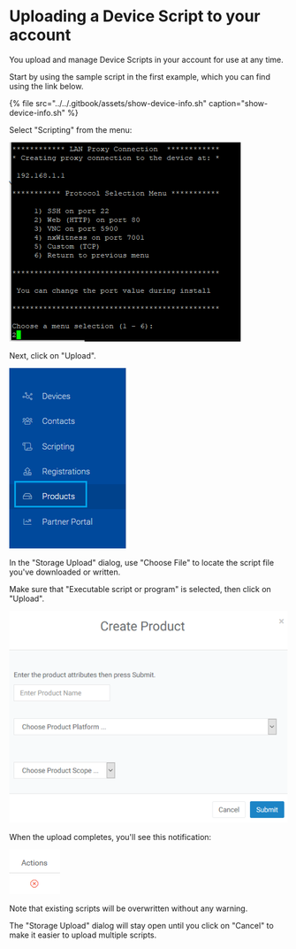 # Uploading a Device Script to your account

You upload and manage Device Scripts in your account for use at any time.

Start by using the sample script in the first example, which you can find using the link below.

{% file src="../../.gitbook/assets/show-device-info.sh" caption="show-device-info.sh" %}

Select "Scripting" from the menu:

![](../../.gitbook/assets/image%20%28129%29.png)

Next, click on "Upload".

![](../../.gitbook/assets/image%20%2868%29.png)

In the "Storage Upload" dialog, use "Choose File" to locate the script file you've downloaded or written.

Make sure that "Executable script or program" is selected, then click on "Upload".

![](../../.gitbook/assets/image%20%28102%29.png)

When the upload completes, you'll see this notification:

![](../../.gitbook/assets/image%20%2815%29.png)

Note that existing scripts will be overwritten without any warning.

The "Storage Upload" dialog will stay open until you click on "Cancel" to make it easier to upload multiple scripts.

